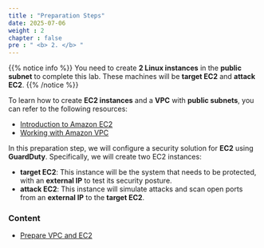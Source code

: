 ```yaml
---
title : "Preparation Steps"
date: 2025-07-06
weight : 2 
chapter : false
pre : " <b> 2. </b> "
---
```


{{% notice info %}}
You need to create **2 Linux instances** in the **public subnet** to complete this lab. These machines will be **target EC2** and **attack EC2**.
{{% /notice %}}

To learn how to create **EC2 instances** and a **VPC** with **public subnets**, you can refer to the following resources:
- [Introduction to Amazon EC2](https://000004.awsstudygroup.com/vi/)
- [Working with Amazon VPC](https://000003.awsstudygroup.com/vi/)

In this preparation step, we will configure a security solution for **EC2** using **GuardDuty**. Specifically, we will create two EC2 instances:
- **target EC2**: This instance will be the system that needs to be protected, with an **external IP** to test its security posture.
- **attack EC2**: This instance will simulate attacks and scan open ports from an **external IP** to the **target EC2**.

### Content
  - [Prepare VPC and EC2](2.1-createec2/)
